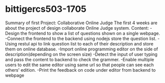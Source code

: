 # bittigercs503-1705


Summary of first Project: Collaborative Online Judge
The first 4 weeks are about the project of design collaborate Online Judge system.
Content: 
-Design the frontend to show a list of questions shown on a single webpage.
-Connect the frontend to the backend using nodejs store the question list.
-Using restul api to link question list to each of their description and store them on online database.
-Import online programming editor on the side of description(depending on the screen size)
-Detect the input of user typing and pass the content to backend to check the grammer.
-Enable multiple users to edit the same editor using same url so that people can see each others' edition.
-Print the feedback on code under editor from backend to webpage



                  
